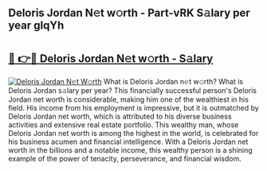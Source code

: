 ## Deloris Jordan N𝚎t w𝚘rth - Part-vRK S𝚊lary per year gIqYh

# <h2><a href="http://gc526f.nevu.top/?p=Deloris+Jordan">🔗 👉🔴 Deloris Jordan N𝚎t w𝚘rth - S𝚊lary</a></h2>

[![Deloris Jordan N𝚎t W𝚘rth](https://i.imgur.com/Oavwk0R.jpeg)](http://gc526f.nevu.top/?p=Deloris+Jordan)
What is Deloris Jordan n𝚎t w𝚘rth? What is Deloris Jordan s𝚊lary per year?
This financially successful person's Deloris Jordan net worth is considerable, making him one of the wealthiest in his field. His income from his employment is impressive, but it is outmatched by Deloris Jordan net worth, which is attributed to his diverse business activities and extensive real estate portfolio. This wealthy man, whose Deloris Jordan net worth is among the highest in the world, is celebrated for his business acumen and financial intelligence. With a Deloris Jordan net worth in the billions and a notable income, this wealthy person is a shining example of the power of tenacity, perseverance, and financial wisdom.
